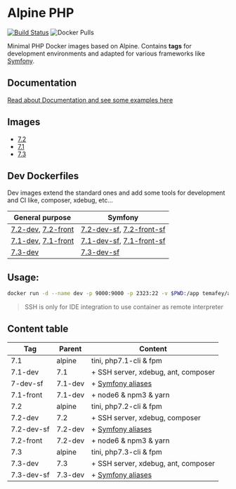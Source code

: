 # Alpine PHP 
[![Build Status](https://travis-ci.org/temafey/alpine-php.svg?branch=master)](https://travis-ci.org/temafey/alpine-php)
![Docker Pulls](https://img.shields.io/docker/pulls/temafey/alpine-php.svg?style=flat-square)



Minimal PHP Docker images based on Alpine. Contains **tags** for development environments and adapted for various frameworks like [Symfony](http://symfony.com/).


## Documentation

[Read about Documentation and see some examples here](https://github.com/temafey/alpine-php/tree/master/doc/README.md)

## Images

- [7.2](https://github.com/temafey/alpine-php/blob/master/7.2/Dockerfile)
- [7.1](https://github.com/temafey/alpine-php/blob/master/7.1/Dockerfile)
- [7.3](https://github.com/temafey/alpine-php/blob/master/7.3/Dockerfile)

## Dev Dockerfiles

Dev images extend the standard ones and add some tools for development and CI like, composer, xdebug, etc...

| General purpose     | Symfony
|---------------------|--------------
| [7.2-dev](https://github.com/temafey/alpine-php/blob/master/7.2/Dockerfile.dev), [7.2-front](https://github.com/temafey/alpine-php/blob/master/7.2/Dockerfile.front) | [7.2-dev-sf](https://github.com/temafey/alpine-php/blob/symfony/7.2/Dockerfile.dev), [7.2-front-sf](https://github.com/temafey/alpine-php/blob/symfony/7.2/Dockerfile.front)
| [7.1-dev](https://github.com/temafey/alpine-php/blob/master/7.1/Dockerfile.dev), [7.1-front](https://github.com/temafey/alpine-php/blob/master/7.1/Dockerfile.front) | [7.1-dev-sf](https://github.com/temafey/alpine-php/blob/symfony/7.1/Dockerfile.dev), [7.1-front-sf](https://github.com/temafey/alpine-php/blob/symfony/7.1/Dockerfile.front)
| [7.3-dev](https://github.com/temafey/alpine-php/blob/master/7.3/Dockerfile.dev) | [7.3-dev-sf](https://github.com/temafey/alpine-php/blob/symfony/7.3/Dockerfile.dev)

## Usage:

```sh
docker run -d --name dev -p 9000:9000 -p 2323:22 -v $PWD:/app temafey/alpine-php:7.2-dev
```

> SSH is only for IDE integration to use container as remote interpreter 

## Content table

|    Tag     | Parent     |        Content
|------------|------------|-----------------------------------------------------------------------------------
| 7.1        |   alpine   | tini, php7.1-cli & fpm
| 7.1-dev    |    7.1     | + SSH server, xdebug, ant, composer
| 7-dev-sf   |   7.1-dev  | + [Symfony aliases](https://github.com/temafey/alpine-php/blob/symfony/README.md)
| 7.1-front  |  7.1-dev   | + node6 & npm3 & yarn
| 7.2        |   alpine   | tini, php7.2-cli & fpm
| 7.2-dev    |    7.2     | + SSH server, xdebug, composer
| 7.2-dev-sf |   7.2-dev  | + [Symfony aliases](https://github.com/temafey/alpine-php/blob/symfony/README.md)
| 7.2-front  |  7.2-dev   | + node6 & npm3 & yarn
| 7.3        |   alpine   | tini, php7.3-cli & fpm
| 7.3-dev    |    7.3     | + SSH server, xdebug, ant, composer
| 7.3-dev-sf |   7.3-dev  | + [Symfony aliases](https://github.com/temafey/alpine-php/blob/symfony/README.md)

